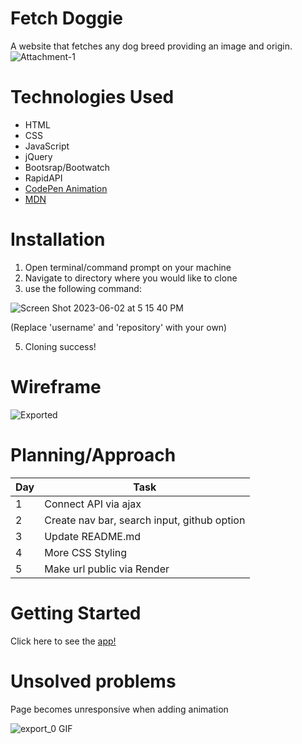 # Fetch Doggie
A website that fetches any dog breed providing an image and origin.
![Attachment-1](https://github.com/yunapahk/yunapahk.github.io/assets/128323294/ada19785-b89f-4bbf-888d-6582420e9cda)

# Technologies Used
* HTML
* CSS
* JavaScript
* jQuery
* Bootsrap/Bootwatch
* RapidAPI
* [CodePen Animation](https://codepen.io/stivaliserna/pen/jObPyKe)
* [MDN](https://developer.mozilla.org/en-US/docs/Web/CSS/animation)

# Installation
1. Open terminal/command prompt on your machine
2. Navigate to directory where you would like to clone
3. use the following command: 

![Screen Shot 2023-06-02 at 5 15 40 PM](https://github.com/yunapahk/yunapahk.github.io/assets/128323294/5a17155d-1f02-42e3-a893-df6c858fddb2)

(Replace 'username' and 'repository' with your own)

5. Cloning success!

# Wireframe
![Exported](https://github.com/yunapahk/yunapahk.github.io/assets/128323294/974e9133-85c4-4de5-af66-ff81c1e91e87)


# Planning/Approach
| Day | Task | 
| -------------- | -------------- |
| 1   | Connect API via ajax  | 
| 2   | Create nav bar, search input, github option   | 
| 3   | Update README.md   | 
| 4   | More CSS Styling   | 
| 5   | Make url public via Render  | 


# Getting Started
Click here to see the [app!](https://fetchdoggie1.onrender.com)

# Unsolved problems
Page becomes unresponsive when adding animation

![export_0 GIF](https://github.com/yunapahk/yunapahk.github.io/assets/128323294/204de0ea-0515-4d53-badb-6c275bfdaa6b)
 

